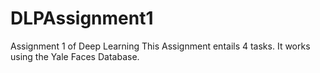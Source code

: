 # DLPAssignment1
Assignment 1 of Deep Learning 
This Assignment entails 4 tasks.
It works using the Yale Faces Database. 
